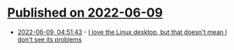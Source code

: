 # [Published on 2022-06-09](index.md)

* [2022-06-09, 04:51:43](https://news.ycombinator.com/item?id=31677671) - [I love the Linux desktop, but that doesn't mean I don't see its problems](https://www.theregister.com/2022/06/08/linux_desktop_blues/)
